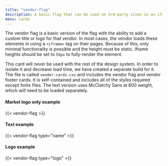 ```yaml
---
title: "vendor-flag"
description: A basic flag that can be used on 3rd-party sites in an iframe.
menu: cards
---
```


The vendor flag is a basic version of the flag with the ability to add a custom title or logo for that vendor. In most cases, the vendor loads these elements in using a `<iframe>` tag on their pages. Because of this, only minimal functionality is possible and the height must be static. Iframe heights should be set to `55px` to fully-render the element.

This card will never be used with the rest of the design system. In order to isolate it and decrease load time, we have created a separate build for it. The file is called `vendor-cards.css` and includes the vendor flag and vendor footer cards. It is self-contained and includes all of the styles required except fonts files. The text version uses McClatchy Sans at 600 weight, which will need to be loaded separately.

<link rel="stylesheet" href="/css/cards/vendor-cards.css">

#### Market logo only example
<div class="example">
{{< vendor-flag >}}
</div>

#### Text example
<div class="example">
{{< vendor-flag type="name" >}}
</div>

#### Logo example
<div class="example">
{{< vendor-flag type="logo" >}}
</div>
